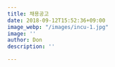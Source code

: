 ```yaml
---
title: 채용공고
date: 2018-09-12T15:52:36+09:00
image_webp: "/images/incu-1.jpg"
image: ''
author: Don
description: ''

---
```

